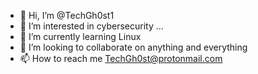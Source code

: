 - 👋 Hi, I’m @TechGh0st1
- 👀 I’m interested in cybersecurity ...
- 🌱 I’m currently learning Linux
- 💞️ I’m looking to collaborate on anything and everything
- 📫 How to reach me TechGh0st@protonmail.com

<!---
TechGh0st1/TechGh0st1 is a ✨ special ✨ repository because its `README.md` (this file) appears on your GitHub profile.
You can click the Preview link to take a look at your changes.
--->
